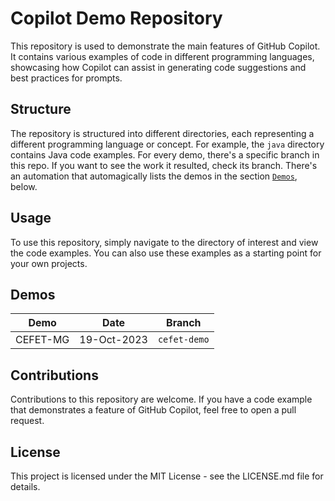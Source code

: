# Copilot Demo Repository

This repository is used to demonstrate the main features of GitHub Copilot. It contains various examples of code in different programming languages, showcasing how Copilot can assist in generating code suggestions and best practices for prompts.

## Structure

The repository is structured into different directories, each representing a different programming language or concept. For example, the `java` directory contains Java code examples.
For every demo, there's a specific branch in this repo. If you want to see the work it resulted, check its branch. There's an automation that automagically lists the demos in the section [`Demos`](https://github.com/pedrolacerda/copilot-demo#demos), below.

## Usage

To use this repository, simply navigate to the directory of interest and view the code examples. You can also use these examples as a starting point for your own projects.

## Demos

| Demo | Date | Branch |
|  --  |  --  |   --   |
| CEFET-MG | 19-Oct-2023 | `cefet-demo` |

## Contributions

Contributions to this repository are welcome. If you have a code example that demonstrates a feature of GitHub Copilot, feel free to open a pull request.

## License

This project is licensed under the MIT License - see the LICENSE.md file for details.
